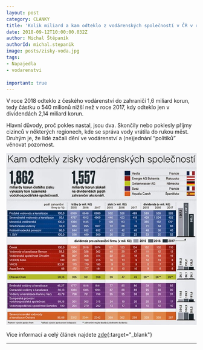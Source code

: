 ```yaml
---
layout: post
category: CLANKY
title: 'Kolik miliard a kam odteklo z vodárenských společností v ČR v roce 2018?'
date: 2018-09-12T10:00:00.032Z
author: Michal Štěpaník
authorId: michal.stepanik
image: posts/zisky-voda.jpg
tags: 
- Napajedla 
- vodarenstvi

important: true
---
```

V roce 2018 odteklo z českého vodárenství do zahraničí 1,6 miliard korun, tedy částku o 540 milionů nižší než v roce 2017, kdy odteklo jen v dividendách 2,14 miliard korun.

Hlavní důvody, proč pokles nastal, jsou dva. Skončily nebo poklesly příjmy cizinců v některých regionech, kde se správa vody vrátila do rukou měst. Druhým je, že lidé začali dění ve vodárenství a (ne)jednání “politiků” věnovat pozornost.

![voda](https://raw.githubusercontent.com/pirati-web/napajedla.pirati.cz/master/assets/img/miscellaneous/zisky-voda.jpg)


Vice informací a celý článek najdete [zde](https://pravdaovode.cz/novinky/zisky-z-vody-2017/){:target="_blank"}

- - -
